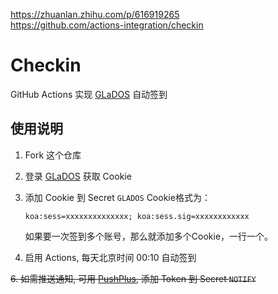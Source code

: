 

https://zhuanlan.zhihu.com/p/616919265 </br>
https://github.com/actions-integration/checkin

# Checkin

GitHub Actions 实现 [GLaDOS][glados] 自动签到

## 使用说明

1. Fork 这个仓库

2. 登录 [GLaDOS][glados] 获取 Cookie

3. 添加 Cookie 到 Secret `GLADOS`
   Cookie格式为：
   ``` text
   koa:sess=xxxxxxxxxxxxxx; koa:sess.sig=xxxxxxxxxxxx
   ```
   如果要一次签到多个账号，那么就添加多个Cookie，一行一个。
   
5. 启用 Actions, 每天北京时间 00:10 自动签到

~~6. 如需推送通知, 可用 [PushPlus][pushplus], 添加 Token 到 Secret `NOTIFY`~~

[glados]: https://github.com/glados-network/GLaDOS
[pushplus]: https://www.pushplus.plus/
